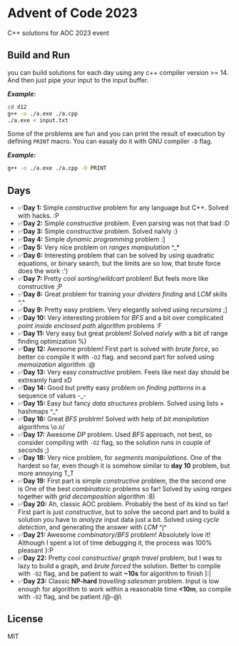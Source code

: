 # Advent of Code 2023
C++ solutions for AOC 2023 event

## Build and Run
you can build solutions for each day using any c++ compiler version >= 14. And then just pipe your input to the input buffer.

***Example:***
```bash
cd d12
g++ -o ./a.exe ./a.cpp
./a.exe < input.txt
```

Some of the problems are fun and you can print the result of execution by defining `PRINT` macro. You can easaly do it with
GNU compiler `-D` flag.

***Example:***
```bash
g++ -o ./a.exe ./a.cpp -D PRINT
```

## Days
* ✅**Day 1:** Simple _constructive_ problem for any language but C++. Solved with hacks. :P
* ✅**Day 2:** Simple _constructive_ problem. Even parsing was not that bad :D
* ✅**Day 3:** Simple _constructive_ problem. Solved naivly :}
* ✅**Day 4:** Simple _dynamic programming_ problem :]
* ✅**Day 5:** Very nice problem on _ranges manipulation_ ^_*
* ✅**Day 6:** Interesting problem that can be solved by using quadratic equations, or binary search, but the limits are so low, that brute force does the work :')
* ✅**Day 7:** Pretty cool _sorting_/_wildcart_ problem! But feels more like constructive ;P
* ✅**Day 8:** Great problem for training your _dividers finding_ and _LCM_ skills ^.^
* ✅**Day 9:** Pretty easy problem. Very elegantly solved using _recursions_ ;]
* ✅**Day 10:** Very interesting problem for _BFS_ and a bit over complicated _point inside enclosed path_ algorithm problems :F
* ✅**Day 11:** Very easy but great problem! Solved _naivly_ with a bit of range finding optimization %)
* ✅**Day 12:** Awesome problem! First part is solved with _brute force_, so better co compile it with `-O2` flag. and second part for solved using _memoization_ algorithm :@
* ✅**Day 13:** Very easy _constructive_ problem. Feels like next day should be extreamly hard xD
* ✅**Day 14:** Good but pretty easy problem on _finding patterns_ in a sequence of values -_-
* ✅**Day 15:** Easy but fancy _data structures_ problem. Solved using lists + hashmaps ^_^
* ✅**Day 16:** Great _BFS_ problrm! Solved with help of _bit manipilation_ algorithms \o.o/
* ✅**Day 17:** Awesome _DP_ problem. Used _BFS_ approach, not best, so consider compiling with `-O2` flag, so the solution runs in couple of seconds ;)
* ✅**Day 18:** Very nice problem, for _segments manipulations_. One of the hardest so far, even though it is somehow similar to **day 10** problem, but more annoying T_T
* ✅**Day 19:** First part is simple _constructive_ problem, the the second one is One of the best _combinatoric_ problems so far! Solved by using _ranges_ together with  _grid decomposition_ algorithm :8)
* ✅**Day 20:** Ah, classic AOC problem. Probably the best of its kind so far! First part is just _constructive_, but to solve the second part and to build a solution you have to _analyze_ input data just a bit. Solved using _cycle detection_, and generating the answer with _LCM_ ^j^
* ✅**Day 21:** Awesome _combinatory_/_BFS_ problem! Absolutely love it! Although I spent a lot of time debugging it, the process was 100% pleasant }:P
* ✅**Day 22:** Pretty cool _constructive_/ _graph travel_ problem, but I was to lazy to build a graph, and _brute forced_ the solution. Better to compile with `-O2` flag, and be patient to wait **~10s** for algorithm to finish ]:|
* ✅**Day 23:** Classic **NP-hard** _travelling salesman_ problem. Input is low enough for algorithm to work within a reasonable time **<10m**, so compile with `-O2` flag, and be patient /@-@\


## License
MIT
